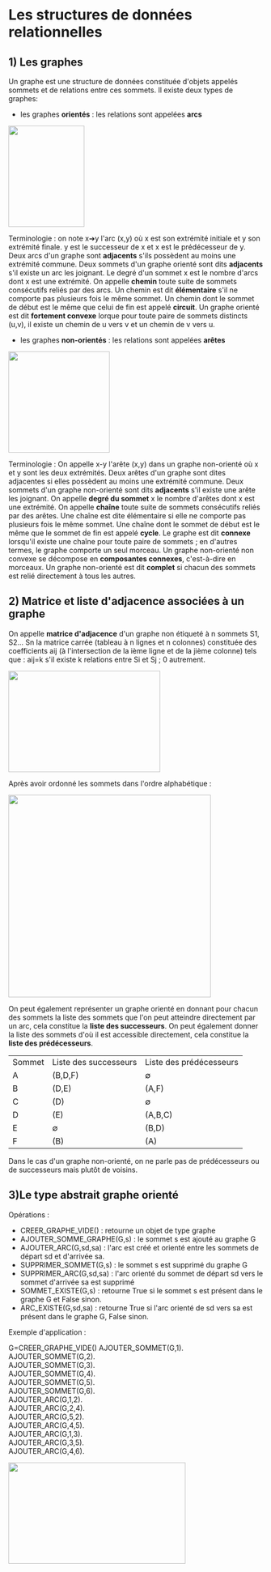 # Les structures de données relationnelles


## 1) Les graphes

Un graphe est une structure de données constituée d'objets appelés sommets et de relations entre ces sommets. Il existe deux types de graphes: 

- les graphes **orientés** : les relations sont appelées **arcs**

<img src="Assets/graphe_oriente.png" width="150" height="200">

Terminologie : on note  x➔y l'arc (x,y) où x est son extrémité initiale et y son extrémité finale. y est le successeur de x et x est le prédécesseur de y. Deux arcs d'un graphe sont **adjacents** s'ils possèdent au moins une extrémité commune. Deux sommets d'un graphe orienté sont dits **adjacents** s'il existe un arc les joignant. Le degré d'un sommet x est le nombre d'arcs dont x est une extrémité. On appelle **chemin** toute suite de sommets consécutifs reliés par des arcs. Un chemin est dit **élémentaire** s'il ne comporte pas plusieurs fois le même sommet. Un chemin dont le sommet de début est le même que celui de fin est appelé **circuit**. Un graphe orienté est dit **fortement convexe** lorque pour toute paire de sommets distincts (u,v), il existe un chemin de u vers v et un chemin de v vers u.

- les graphes **non-orientés** : les relations sont appelées **arêtes**

<img src="Assets/graphe_non_oriente.png" width="200" height="200">

Terminologie : On appelle x-y l'arête (x,y) dans un graphe non-orienté où x et y sont les deux extrémités.
Deux arêtes d'un graphe sont dites adjacentes si elles possèdent au moins une extrémité commune. Deux sommets d'un graphe non-orienté sont dits **adjacents** s'il existe une arête les joignant. On appelle **degré du sommet** x le nombre d'arêtes dont x est une extrémité. On appelle **chaîne** toute suite de sommets consécutifs reliés par des arêtes. Une chaîne est dite élémentaire si elle ne comporte pas plusieurs fois le même sommet. Une chaîne dont le sommet de début est le même que le sommet de fin est appelé **cycle**. Le graphe est dit **connexe** lorsqu'il existe une chaîne pour toute paire de sommets ; en d'autres termes, le graphe comporte un seul morceau. Un graphe non-orienté non convexe se décompose en **composantes connexes**, c'est-à-dire en morceaux. Un graphe non-orienté est dit **complet** si chacun des sommets est relié directement à tous les autres.


## 2) Matrice et liste d'adjacence associées à un graphe

On appelle **matrice d'adjacence** d'un graphe non étiqueté à n sommets S1, S2... Sn la matrice carrée (tableau à n lignes et n colonnes) constituée des coefficients aij (à l'intersection de la ième ligne et de la jième colonne) tels que : 
aij=k s'il existe k relations entre Si et Sj ; 0 autrement.

<img src="Assets/matrice.png" width="300" height="200">

Après avoir ordonné les sommets dans l'ordre alphabétique :

<img src="Assets/Matrice2.png" width="400" height="400">

On peut également représenter un graphe orienté en donnant pour chacun des sommets la liste des sommets que l'on peut atteindre directement par un arc, cela constitue la **liste des successeurs**. On peut également donner la liste des sommets d'où il est accessible directement, cela constitue la **liste des prédécesseurs**.

<table>
<tr>
<td>
Sommet
</td>
<td>
Liste des successeurs
</td>
<td>
Liste des prédécesseurs
</td>
</tr>
<tr>
<td>
A
</td>
<td>
(B,D,F)
</td>
<td>
∅
</td>
</tr>
<tr>
<td>
B
</td>
<td>
(D,E)
</td>
<td>
(A,F)
</td>
</tr>
<tr>
<td>
C
</td>
<td>
(D)
</td>
<td>
∅
</td>
</tr>
<tr>
<td>
D
</td>
<td>
(E)
</td>
<td>
(A,B,C)
</td>
</tr>
<tr>
<td>
E
</td>
<td>
∅
</td>
<td>
(B,D)
</td>
</tr>
<tr>
<td>
F
</td>
<td>
(B)
</td>
<td>
(A)
</td>
</tr>
</table>
Dans le cas d'un graphe non-orienté, on ne parle pas de prédécesseurs ou de successeurs mais plutôt de voisins.

## 3)Le type abstrait graphe orienté

Opérations :

- CREER_GRAPHE_VIDE() : retourne un objet de type graphe
- AJOUTER_SOMME_GRAPHE(G,s) : le sommet s est ajouté au graphe G
- AJOUTER_ARC(G,sd,sa) : l'arc est créé et orienté entre les sommets de départ sd et d'arrivée sa.
- SUPPRIMER_SOMMET(G,s) : le sommet s est supprimé du graphe G
- SUPPRIMER_ARC(G,sd,sa) : l'arc orienté du sommet de départ sd vers le sommet d'arrivée sa est supprimé
- SOMMET_EXISTE(G,s) : retourne True si le sommet s est présent dans le graphe G et False sinon.
- ARC_EXISTE(G,sd,sa) : retourne True si l'arc orienté de sd vers sa est présent dans le graphe G, False sinon.

Exemple d'application :

G=CREER_GRAPHE_VIDE()
AJOUTER_SOMMET(G,1).   
AJOUTER_SOMMET(G,2).    
AJOUTER_SOMMET(G,3).    
AJOUTER_SOMMET(G,4).    
AJOUTER_SOMMET(G,5).   
AJOUTER_SOMMET(G,6).   
AJOUTER_ARC(G,1,2).    
AJOUTER_ARC(G,2,4).   
AJOUTER_ARC(G,5,2).   
AJOUTER_ARC(G,4,5).    
AJOUTER_ARC(G,1,3).    
AJOUTER_ARC(G,3,5).    
AJOUTER_ARC(G,4,6).    

<img src="Assets/graphe_astrait.png" width="350" height="200">